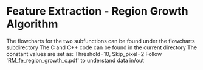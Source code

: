 # Feature Extraction - Region Growth Algorithm

The flowcharts for the two subfunctions can be found under the flowcharts subdirectory
The C and C++ code can be found in the current directory
The constant values are set as: Threshold=10, Skip_pixel=2
Follow 'RM_fe_region_growth_c.pdf' to understand data in/out
